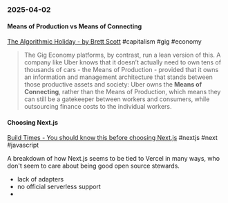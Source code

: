 ### 2025-04-02
#### Means of Production vs Means of Connecting 
[The Algorithmic Holiday - by Brett Scott](https://www.asomo.co/p/the-algorithmic-holiday) #capitalism #gig #economy 

> The Gig Economy platforms, by contrast, run a lean version of this. A company like Uber knows that it doesn’t actually need to own tens of thousands of cars - the Means of Production - provided that it owns an information and management architecture that stands between those productive assets and society: Uber owns the **Means of Connecting**, rather than the Means of Production, which means they can still be a gatekeeper between workers and consumers, while outsourcing finance costs to the individual workers.

#### Choosing Next.js
[Build Times - You should know this before choosing Next.js](https://eduardoboucas.com/posts/2025-03-25-you-should-know-this-before-choosing-nextjs/) #nextjs #next #javascript 

A breakdown of how Next.js seems to be tied to Vercel in many ways, who don't seem to care about being good open source stewards.

- lack of adapters
- no official serverless support
- 
